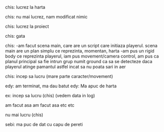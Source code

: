 chis: lucrez la harta

chis: nu mai lucrez, nam modificat nimic

chis: lucrez la proiect

chis: gata

chis:
-am facut scena main, care are un script care initiaza playerul. scena main are un plan simplu ce reprezinta, momentan, harta
-am pus un rigid body ce reprezinta playerul, iam pus movement/camera control, am pus ca planul principal sa fie intrun grup numit ground ca sa se detecteze daca playerul atinge pamantul astfel incat sa nu poata sari in aer

chis: incep sa lucru (mare parte caracter/movement)



edy: am terminat, ma dau batut
edy: Ma apuc de harta

ex:
incep sa lucru (chis) (vedem data in log)

am facut asa 
am facut asa 
etc
etc

nu mai lucru (chis)

sebi: ma puc de dat cu capu de pereti
